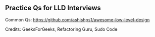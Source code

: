 ## Practice Qs for LLD Interviews

Common Qs: https://github.com/ashishps1/awesome-low-level-design


Credits: GeeksForGeeks, Refactoring Guru, Sudo Code
